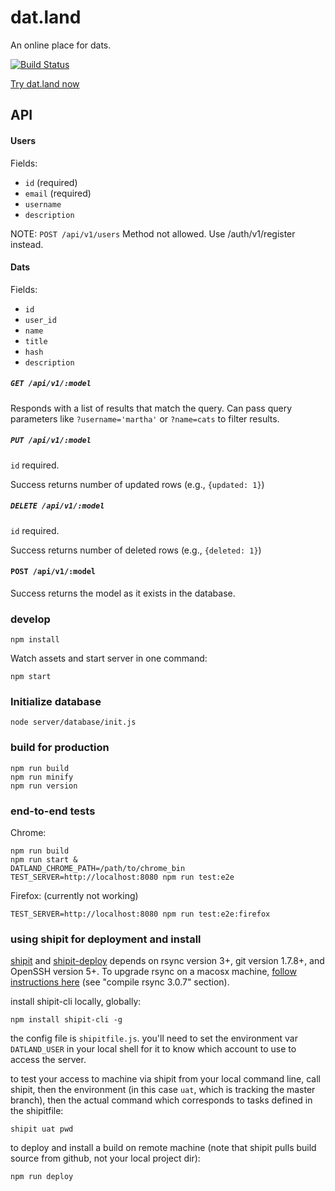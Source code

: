 # dat.land

An online place for dats.

[![Build Status](https://travis-ci.org/datproject/dat.land.svg?branch=master)](https://travis-ci.org/datproject/dat.land)

[Try dat.land now](http://dat.land)

## API

#### Users

Fields:
- `id` (required)
- `email` (required)
- `username`
- `description`

NOTE: ```POST /api/v1/users``` Method not allowed. Use /auth/v1/register instead.

#### Dats

Fields:
- `id`
- `user_id`
- `name`
- `title`
- `hash`
- `description`

##### ```GET /api/v1/:model```

Responds with a list of results that match the query. Can pass query parameters
like `?username='martha'` or `?name=cats` to filter results.

##### ```PUT /api/v1/:model```

`id` required.

Success returns number of updated rows (e.g., ```{updated: 1}```)

##### ```DELETE /api/v1/:model```

`id` required. 

Success returns number of deleted rows (e.g., ```{deleted: 1}```)

#### ```POST /api/v1/:model```

Success returns the model as it exists in the database.


### develop

```
npm install
```

Watch assets and start server in one command:

```
npm start
```

### Initialize database

```
node server/database/init.js
```

### build for production
```
npm run build
npm run minify
npm run version
```

### end-to-end tests

Chrome:

```
npm run build
npm run start &
DATLAND_CHROME_PATH=/path/to/chrome_bin TEST_SERVER=http://localhost:8080 npm run test:e2e
```

Firefox: (currently not working)

```
TEST_SERVER=http://localhost:8080 npm run test:e2e:firefox
```

### using shipit for deployment and install
[shipit](https://github.com/shipitjs/shipit) and [shipit-deploy](https://github.com/shipitjs/shipit-deploy) depends on rsync version 3+, git version 1.7.8+, and OpenSSH version 5+. To upgrade rsync on a macosx machine, [follow instructions here](https://static.afp548.com/mactips/rsync.html) (see "compile rsync 3.0.7" section).

install shipit-cli locally, globally:
```
npm install shipit-cli -g
```

the config file is `shipitfile.js`. you'll need to set the environment var `DATLAND_USER` in your local shell for it to know which account to use to access the server.

to test your access to machine via shipit from your local command line, call shipit, then the environment (in this case `uat`, which is tracking the master branch), then the actual command which corresponds to tasks defined in the shipitfile:
```
shipit uat pwd
```

to deploy and install a build on remote machine (note that shipit pulls build source from github, not your local project dir):
```
npm run deploy
```
